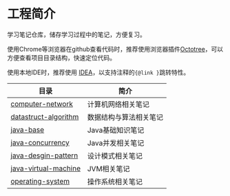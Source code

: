 # 工程简介

学习笔记仓库，储存学习过程中的笔记，方便复习。

使用Chrome等浏览器在github查看代码时，推荐使用浏览器插件[Octotree](https://www.octotree.io/download)，可以方便查看项目目录结构，快速定位代码。

使用本地IDE时，推荐使用 [IDEA](https://www.jetbrains.com/idea/)，以支持注释的`{@link }`跳转特性。

| 目录                                           | 简介                   |
| ---------------------------------------------- | ---------------------- |
| [computer-network](./computer-network)         | 计算机网络相关笔记     |
| [datastruct-algorithm](./datastruct-algorithm) | 数据结构与算法相关笔记 |
| [java-base](./java-base)                       | Java基础知识笔记       |
| [java-concurrency](./java-concurrency)         | Java并发相关笔记       |
| [java-desgin-pattern](./java-desgin-pattern)   | 设计模式相关笔记       |
| [java-virtual-machine](./java-virtual-machine) | JVM相关笔记            |
| [operating-system](./operating-system)         | 操作系统相关笔记       |

